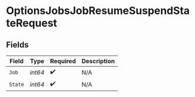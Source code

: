 # OptionsJobsJobResumeSuspendStateRequest


## Fields

| Field              | Type               | Required           | Description        |
| ------------------ | ------------------ | ------------------ | ------------------ |
| `Job`              | *int64*            | :heavy_check_mark: | N/A                |
| `State`            | *int64*            | :heavy_check_mark: | N/A                |